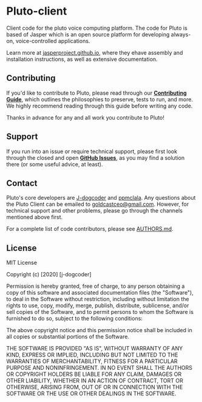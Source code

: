 Pluto-client
=============

Client code for the pluto voice computing platform. The code for Pluto is based of Jasper which is an open source platform for developing always-on, voice-controlled applications.

Learn more at [jasperproject.github.io](http://jasperproject.github.io/), where they ehave assembly and installation instructions, as well as extensive documentation. 

## Contributing

If you'd like to contribute to Pluto, please read through our **[Contributing Guide](CONTRIBUTING.md)**, which outlines the philosophies to preserve, tests to run, and more. We highly recommend reading through this guide before writing any code.

Thanks in advance for any and all work you contribute to Pluto!

## Support

If you run into an issue or require technical support, please first look through the closed and open **[GitHub Issues](https://github.com/C-O-S-T-A-JDM/Pluto-client/issues)**, as you may find a solution there (or some useful advice, at least).

## Contact

Pluto's core developers are [J-dogcoder](https://github.com/j-dogcoder) and [ppmclala](https://github.com/ppmclala).  Any questions about the Pluto Client can be emailed to [goldcastceo@gmail.com](mailto:goldcastceo@gmail.com). However, for technical support and other problems, please go through the channels mentioned above first.

For a complete list of code contributors, please see [AUTHORS.md](AUTHORS.md).

## License
MIT License

Copyright (c) [2020] [j-dogcoder]

Permission is hereby granted, free of charge, to any person obtaining a copy
of this software and associated documentation files (the "Software"), to deal
in the Software without restriction, including without limitation the rights
to use, copy, modify, merge, publish, distribute, sublicense, and/or sell
copies of the Software, and to permit persons to whom the Software is
furnished to do so, subject to the following conditions:

The above copyright notice and this permission notice shall be included in all
copies or substantial portions of the Software.

THE SOFTWARE IS PROVIDED "AS IS", WITHOUT WARRANTY OF ANY KIND, EXPRESS OR
IMPLIED, INCLUDING BUT NOT LIMITED TO THE WARRANTIES OF MERCHANTABILITY,
FITNESS FOR A PARTICULAR PURPOSE AND NONINFRINGEMENT. IN NO EVENT SHALL THE
AUTHORS OR COPYRIGHT HOLDERS BE LIABLE FOR ANY CLAIM, DAMAGES OR OTHER
LIABILITY, WHETHER IN AN ACTION OF CONTRACT, TORT OR OTHERWISE, ARISING FROM,
OUT OF OR IN CONNECTION WITH THE SOFTWARE OR THE USE OR OTHER DEALINGS IN THE
SOFTWARE.
